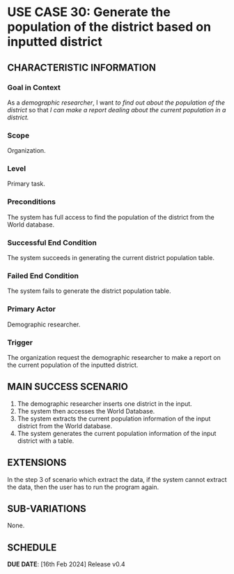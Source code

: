 # USE CASE 30: Generate the population of the district based on inputted district

## CHARACTERISTIC INFORMATION

### Goal in Context

As a *demographic researcher*, I want *to find out about the population of the district* so that *I can make a report dealing about the current population in a district.*

### Scope

Organization.

### Level

Primary task.

### Preconditions

The system has full access to find the population of the district from the World database.

### Successful End Condition

The system succeeds in generating the current district population table.

### Failed End Condition

The system fails to generate the district population table.

### Primary Actor

Demographic researcher.

### Trigger

The organization request the demographic researcher to make a report on the current population of the inputted district.

## MAIN SUCCESS SCENARIO

1. The demographic researcher inserts one district in the input. 
2. The system then accesses the World Database. 
3. The system extracts the current population information of the input district from the World database. 
4. The system generates the current population information of the input district with a table.

## EXTENSIONS

In the step 3 of scenario which extract the data, if the system cannot extract the data, then the user has to run the program again.

## SUB-VARIATIONS

None.

## SCHEDULE

**DUE DATE**: [16th Feb 2024] Release v0.4  